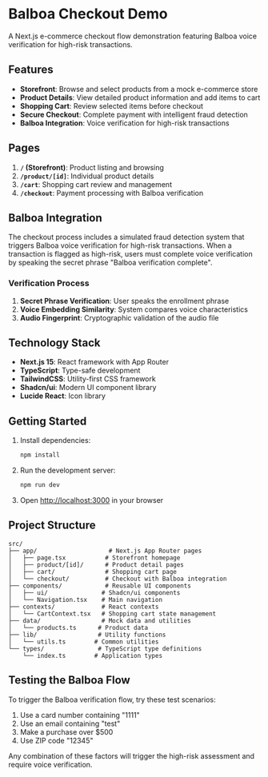 # Balboa Checkout Demo

A Next.js e-commerce checkout flow demonstration featuring Balboa voice verification for high-risk transactions.

## Features

- **Storefront**: Browse and select products from a mock e-commerce store
- **Product Details**: View detailed product information and add items to cart
- **Shopping Cart**: Review selected items before checkout
- **Secure Checkout**: Complete payment with intelligent fraud detection
- **Balboa Integration**: Voice verification for high-risk transactions

## Pages

1. **`/` (Storefront)**: Product listing and browsing
2. **`/product/[id]`**: Individual product details
3. **`/cart`**: Shopping cart review and management
4. **`/checkout`**: Payment processing with Balboa verification

## Balboa Integration

The checkout process includes a simulated fraud detection system that triggers Balboa voice verification for high-risk transactions. When a transaction is flagged as high-risk, users must complete voice verification by speaking the secret phrase "Balboa verification complete".

### Verification Process

1. **Secret Phrase Verification**: User speaks the enrollment phrase
2. **Voice Embedding Similarity**: System compares voice characteristics
3. **Audio Fingerprint**: Cryptographic validation of the audio file

## Technology Stack

- **Next.js 15**: React framework with App Router
- **TypeScript**: Type-safe development
- **TailwindCSS**: Utility-first CSS framework
- **Shadcn/ui**: Modern UI component library
- **Lucide React**: Icon library

## Getting Started

1. Install dependencies:
   ```bash
   npm install
   ```

2. Run the development server:
   ```bash
   npm run dev
   ```

3. Open [http://localhost:3000](http://localhost:3000) in your browser

## Project Structure

```
src/
├── app/                    # Next.js App Router pages
│   ├── page.tsx           # Storefront homepage
│   ├── product/[id]/      # Product detail pages
│   ├── cart/              # Shopping cart page
│   └── checkout/          # Checkout with Balboa integration
├── components/            # Reusable UI components
│   ├── ui/               # Shadcn/ui components
│   └── Navigation.tsx    # Main navigation
├── contexts/             # React contexts
│   └── CartContext.tsx   # Shopping cart state management
├── data/                 # Mock data and utilities
│   └── products.ts      # Product data
├── lib/                 # Utility functions
│   └── utils.ts        # Common utilities
└── types/               # TypeScript type definitions
    └── index.ts        # Application types
```

## Testing the Balboa Flow

To trigger the Balboa verification flow, try these test scenarios:

1. Use a card number containing "1111"
2. Use an email containing "test"
3. Make a purchase over $500
4. Use ZIP code "12345"

Any combination of these factors will trigger the high-risk assessment and require voice verification.
